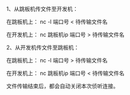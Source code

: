 1、从跳板机传文件至开发机：

在跳板机上： nc -l  端口号 < 待传输文件名

在开发机上： nc  跳板机ip 端口号 > 待传输文件名

2、从开发机传文件至跳板机：

在跳板机上： nc -l 端口号 > 待传输文件名

在开发机上： nc 跳板机ip 端口号 < 待传输文件名

文件传输结束后，都会自动关闭本次侦听连接。